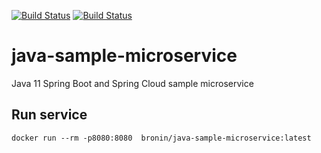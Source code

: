 [![Build Status](https://travis-ci.org/v2g-demo/java-sample-microservice.svg?branch=master)](https://travis-ci.org/v2g-demo/java-sample-microservice)
[![Build Status](https://dev.azure.com/v2g-demo/v2g-demo/_apis/build/status/v2g-demo.java-sample-microservice?branchName=master)](https://dev.azure.com/v2g-demo/v2g-demo/_build/latest?definitionId=3&branchName=master)

# java-sample-microservice
Java 11 Spring Boot and Spring Cloud sample microservice

## Run service

```
docker run --rm -p8080:8080  bronin/java-sample-microservice:latest
```
